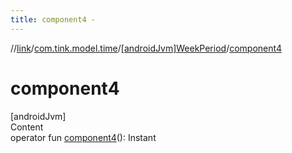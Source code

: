 ```yaml
---
title: component4 -
---
```

//[link](../../index.md)/[com.tink.model.time](../index.md)/[[androidJvm]WeekPeriod](index.md)/[component4](component4.md)



# component4  
[androidJvm]  
Content  
operator fun [component4](component4.md)(): Instant  



